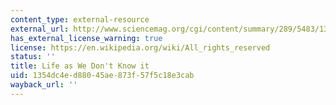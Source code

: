 ```yaml
---
content_type: external-resource
external_url: http://www.sciencemag.org/cgi/content/summary/289/5483/1307
has_external_license_warning: true
license: https://en.wikipedia.org/wiki/All_rights_reserved
status: ''
title: Life as We Don't Know it
uid: 1354dc4e-d880-45ae-873f-57f5c18e3cab
wayback_url: ''
---
```

